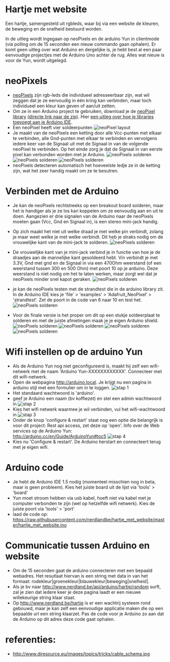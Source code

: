 Hartje met website
==================

Een hartje, samengesteld uit rgbleds, waar bij via een website de kleuren, de beweging en de snelheid bestuurd worden.

In de uitleg wordt ingegaan op neoPixels en de arduino Yun in clientmode (via polling om de 15 seconden een nieuw commando gaan ophalen).
Er komt geen uitleg over wat Arduino en dergelijke is, je hebt best al een paar eenvoudige projectjes met de Arduino Uno achter de rug.
Alles wat nieuw is voor de Yun, wordt uitgelegd.

# neoPixels
- [neoPixels](http://www.adafruit.com/category/168) zijn rgb-leds die individueel adresseerbaar zijn, wat wil zeggen dat je ze eenvoudig in één kring kan verbinden, maar toch individueel een kleur kan geven of aan/uit zetten.
- Om ze in een Arduino project te gebruiken, download je de [neoPixel library](https://github.com/adafruit/Adafruit_NeoPixel) [(directe link naar de zip)](https://github.com/adafruit/Adafruit_NeoPixel/archive/master.zip). Hier [een uitleg over hoe je libraries toevoegt aan je Arduino IDE](http://arduino.cc/en/Guide/Libraries).
- Een neoPixel heeft vier soldeerpunten
![neoPixel layout](https://raw.githubusercontent.com/nerdlandbe/hartje_met_website/master/footage/neopixelv2.png)
- Je maakt van de neoPixels een ketting door alle Vcc-punten met elkaar te verbinden, alle Gnd-punten met elkaar te verbinden en vervolgens iedere keer van de Signaal uit met de Signaal in van de volgende neoPixel te verbinden. Op het einde zorg je dat de Signaal in van eerste pixel kan verbonden worden met je Arduino.
![neoPixels solderen](https://raw.githubusercontent.com/nerdlandbe/hartje_met_website/master/footage/solderen-stap01.jpg)
![neoPixels solderen](https://raw.githubusercontent.com/nerdlandbe/hartje_met_website/master/footage/solderen-stap02.jpg)
![neoPixels solderen](https://raw.githubusercontent.com/nerdlandbe/hartje_met_website/master/footage/solderen-stap03.jpg)
- neoPixels detecteren automatisch het hoeveelste ledje ze in de ketting zijn, wat het zeer handig maakt om ze te besutren.

# Verbinden met de Arduino
- Je kan de neoPixels rechtstreeks op een breakout board solderen, maar het is handiger als je ze los kan koppelen om ze eenvoudig aan en uit te doen. Aangezien er drie signalen van de Arduino naar de neoPixels moeten gaan (Vcc, Gnd en Signaal in), is een stereo mini-jack handig.
- Op zich maakt het niet uit welke draad je met welke pin verbindt, zolang je maar weet welke je met welke verbindt. Dit heb je straks nodig om de vrouwelijke kant van de mini-jack te solderen.
![neoPixels solderen](https://raw.githubusercontent.com/nerdlandbe/hartje_met_website/master/footage/solderen-stap04.png)
- De vrouwelijke kant van je mini-jack verbind je in functie van hoe je de draadjes aan de mannelijke kant gesoldeerd hebt. Vin verbindt je met 3.3V, Gnd met gnd en de Signaal in via een 470Ohm weerstand (of een weerstand tussen 300 en 500 Ohm) met poort 10 op je arduino. Deze weerstand is niet nodig om het te laten werken, maar zorgt wel dat je neoPixels minder snel kapot geraken.
![neoPixels solderen](https://raw.githubusercontent.com/nerdlandbe/hartje_met_website/master/howto/schema.png)
- je kan de neoPixels testen met de strandtest die in de arduino library zit. In de Arduino IDE kies je 'file' > 'examples' > 'Adafruit_NeoPixel' > 'strandtest'. Zet de poort in de code van 6 naar 10 en test het.
![neoPixels solderen](https://raw.githubusercontent.com/nerdlandbe/hartje_met_website/master/footage/aangesloten.jpg)

- Voor de finale versie is het proper om dit op een stukje soldeerplaat te solderen en met de juiste afmetingen maak je je eigen Arduino shield.
![neoPixels solderen](https://raw.githubusercontent.com/nerdlandbe/hartje_met_website/master/footage/shield-bovenkant.jpg)
![neoPixels solderen](https://raw.githubusercontent.com/nerdlandbe/hartje_met_website/master/footage/shield-onderkant.jpg)
![neoPixels solderen](https://raw.githubusercontent.com/nerdlandbe/hartje_met_website/master/footage/shield-arduino-links.jpg)
![neoPixels solderen](https://raw.githubusercontent.com/nerdlandbe/hartje_met_website/master/footage/shield-arduino-rechts.jpg)

# Wifi instellen op de arduino Yun
- Als de Arduino Yun nog niet geconfigureerd is, maakt hij zelf een wifi-netwerk met de naam 'Arduino Yun-XXXXXXXXXXXX'. Connecteer met dit wifi-netwerk.
- Open de webpagina http://arduino.local. Je krijgt nu een pagina in arduino stijl met een formulier om in te loggen.
![stap 1](https://raw.githubusercontent.com/nerdlandbe/draadloze_koffiezet/master/howto/stap01.png)
- Het standaard wachtwoord is 'arduino'.
- geef je Arduino een naam (bv koffiezet) en stel een admin wachtwoord in
![stap 2](https://raw.githubusercontent.com/nerdlandbe/draadloze_koffiezet/master/howto/stap02.png)
- Kies het wifi netwerk waarmee je wil verbinden, vul het wifi-wachtwoord in
![stap 3](https://raw.githubusercontent.com/nerdlandbe/draadloze_koffiezet/master/howto/stap03.png)
- Onder de knop 'configure & restart' staat nog een optie die belangrijk is voor dit project: Rest api access, zet deze op 'open'. Info over de Web services op de Arduino Yun: http://arduino.cc/en/Guide/ArduinoYun#toc5
![stap 4](https://raw.githubusercontent.com/nerdlandbe/draadloze_koffiezet/master/howto/stap04.png)
- Kies nu 'Configure & restart'. De Arduino herstart en connecteert terug met je eigen wifi.

# Arduino code
- Je hebt de Arduino IDE 1.5 nodig (momenteel misschien nog in beta, maar is geen probleem). Kies het juiste board uit de lijst via 'tools' > 'board'
- Yun moet stroom hebben via usb kabel, hoeft niet via kabel met je computer verbonden te zijn (wel op hetzelfde wifi netwerk). Kies de juiste poort via 'tools' > 'port'
- laad de code op: https://raw.githubusercontent.com/nerdlandbe/hartje_met_website/master/hartje_met_website.ino

# Communicatie tussen Arduino en website
- Om de 15 seconden gaat de arduino connecteren met een bepaald webadres. Het resutlaat hiervan is een string met data in van het formaat: rodekleur|groenekleur|blauwekleur|beweging|snelheid|.
- Als je bv naar http://www.nerdland.be/api/arduino/hartje/random surft, zal je zien dat iedere keer je deze pagina laadt er een nieuwe willekeurige string klaar staat.
- Op http://www.nerdland.be/hartje is er een wachtrij systeem rond gebouwd, maar je kan zelf een eenvoudige applicatie maken die op een bepaalde url een string klaarzet. Pas de code voor je Arduino zo aan dat de Arduino op dit adres deze code gaat ophalen.


# referenties:
- http://www.djresource.eu/images/topics/tricks/cable_schema.jpg